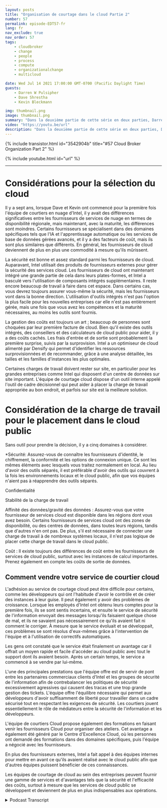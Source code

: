 ```yaml
---
layout: posts
title: "Organisation de courtage dans le cloud Partie 2"
number: 57
permalink: episode-EDT57-fr
lang: fr
nav_exclude: true
nav_order: 57
tags:
    - cloudbroker
    - change
    - people
    - process
    - compute
    - organizationalchange
    - multicloud

date: Wed Jul 14 2021 17:00:00 GMT-0700 (Pacific Daylight Time)
guests:
    - Darren W Pulsipher
    - Dave Shrestha
    - Kevin Bleckmann

img: thumbnail.png
image: thumbnail.png
summary: "Dans la deuxième partie de cette série en deux parties, Darren Pulsipher, architecte en chef des solutions, ainsi que Dave Shrestha et Kevin Bleckman, architectes de solutions cloud d'Intel, discutent des avantages et des services d'une organisation de courtage de cloud."
video: "https://youtu.be/url"
description: "Dans la deuxième partie de cette série en deux parties, Darren Pulsipher, architecte en chef des solutions, ainsi que Dave Shrestha et Kevin Bleckman, architectes de solutions cloud d'Intel, discutent des avantages et des services d'une organisation de courtage de cloud."
---
```


<div>
{% include transistor.html id="3542904b" title="#57 Cloud Broker Organization Part 2" %}

{% include youtube.html id="url" %}
</div>

---

# Considérations pour la sélection du cloud

Il y a sept ans, lorsque Dave et Kevin ont commencé pour la première fois l'équipe de courtiers en nuage d'Intel, il y avait des différences significatives entre les fournisseurs de services de nuage en termes de disponibilité régionale, mais maintenant, avec la maturité, les différences sont moindres. Certains fournisseurs se spécialisent dans des domaines spécifiques tels que l'IA et l'apprentissage automatique ou les services de base de données gérées avancés, et il y a des facteurs de coût, mais ils sont plus similaires que différents. En général, les fournisseurs de cloud deviennent de plus en plus une commodité à mesure qu'ils mûrissent.

La sécurité est bonne et assez standard parmi les fournisseurs de cloud. Auparavant, Intel utilisait des produits de fournisseurs externes pour gérer la sécurité des services cloud. Les fournisseurs de cloud ont maintenant intégré une grande partie de cela dans leurs plates-formes, et Intel a basculé vers l'utilisation de composants intégrés supplémentaires. Il reste encore beaucoup de travail à faire dans cet espace. Dans certains cas, vous devrez toujours assurer vous-même la sécurité, mais les fournisseurs vont dans la bonne direction. L'utilisation d'outils intégrés n'est pas l'option la plus facile pour les nouvelles entreprises car elle n'est pas entièrement gérée, mais une fois que vous avez les compétences et la maturité nécessaires, au moins les outils sont fournis.

La gestion des coûts est toujours un art ; beaucoup de personnes sont choquées par leur première facture de cloud. Bien qu'il existe des outils intégrés, des conseillers et des calculateurs de cloud public pour aider, il y a des coûts cachés. Les frais d'entrée et de sortie sont probablement la première surprise, suivis par la surprovision. Intel a un optimiseur de cloud alimenté par Densify qui permet d'identifier les ressources surprovisionnées et de recommander, grâce à une analyse détaillée, les tailles et les familles d'instances les plus optimales.

Certaines charges de travail doivent rester sur site, en particulier pour les grandes entreprises comme Intel qui disposent d'un centre de données sur site important. L'équipe de courtage cloud dispose d'un outil interne appelé l'outil de cadre décisionnel qui peut aider à placer la charge de travail appropriée au bon endroit, et parfois sur site est la meilleure solution.

# Considération de la charge de travail pour le placement dans le cloud public

Sans outil pour prendre la décision, il y a cinq domaines à considérer.

*Sécurité: Assurez-vous de connaître les fournisseurs d'identité, le chiffrement, la conformité et les options de connexion unique. Ce sont les mêmes éléments avec lesquels vous traitez normalement en local. Au lieu d'avoir des outils séparés, il est préférable d'avoir des outils qui couvrent à la fois les environnements locaux et le cloud public, afin que vos équipes n'aient pas à réapprendre des outils séparés.

Confidentialité

Stabilité de la charge de travail

Affinité des données/gravité des données : Assurez-vous que votre fournisseur de services cloud est disponible dans les régions dont vous avez besoin. Certains fournisseurs de services cloud ont des zones de disponibilité, ou des centres de données, dans toutes leurs régions, tandis que d'autres n'en ont pas. De plus, s'il est nécessaire de connecter une charge de travail à de nombreux systèmes locaux, il n'est pas logique de placer cette charge de travail dans le cloud public.

Coût : Il existe toujours des différences de coût entre les fournisseurs de services de cloud public, surtout avec les instances de calcul importantes. Prenez également en compte les coûts de sortie de données.

## Comment vendre votre service de courtier cloud

L'adhésion au service de courtage cloud peut être difficile pour certains, comme les développeurs qui ont l'habitude d'avoir le contrôle et de créer des instances à leur guise. Il peut également y avoir des problèmes de croissance. Lorsque les employés d'Intel ont obtenu leurs comptes pour la première fois, ils se sont sentis incertains, et ensuite le service de sécurité de l'information envoyait des messages lorsqu'ils faisaient quelque chose de mal, et ils ne savaient pas nécessairement ce qu'ils avaient fait ni comment le corriger. À mesure que le service évoluait et se développait, ces problèmes se sont résolus d'eux-mêmes grâce à l'intervention de l'équipe et à l'utilisation de correctifs automatiques.

Les gens ont constaté que le service était finalement un avantage car il offrait un moyen rapide et facile d'accéder au cloud public avec tout le support dont ils avaient besoin. Après un certain temps, le service a commencé à se vendre par lui-même.

L'une des principales prestations que l'équipe offre est de servir de pont entre les partenaires commerciaux clients d'Intel et les groupes de sécurité de l'information afin de contrebalancer les politiques de sécurité excessivement agressives qui causent des tracas et une trop grande gestion des tickets. L'équipe offre l'équilibre nécessaire qui permet aux développeurs d'avoir suffisamment de liberté pour travailler dans un cadre sécurisé tout en respectant les exigences de sécurité. Les courtiers jouent essentiellement le rôle de médiateurs entre la sécurité de l'information et les développeurs.

L'équipe de courtiers Cloud propose également des formations en faisant venir les fournisseurs Cloud pour organiser des ateliers. Cet avantage a également été généré par le Centre d'Excellence Cloud, où les personnes ont demandé des formations dans des domaines spécifiques, puis l'équipe a négocié avec les fournisseurs.

En plus des fournisseurs externes, Intel a fait appel à des équipes internes pour mettre en avant ce qu'ils avaient réalisé avec le cloud public afin que d'autres équipes puissent bénéficier de ces connaissances.

Les équipes de courtage de cloud au sein des entreprises peuvent fournir une gamme de services et d'avantages tels que la sécurité et l'efficacité des coûts, surtout à mesure que les services de cloud public se développent et deviennent de plus en plus indispensables aux opérations.



<details>
<summary> Podcast Transcript </summary>

<p></p>

</details>
